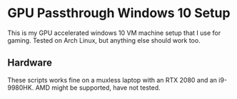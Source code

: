 # GPU Passthrough Windows 10 Setup
This is my GPU accelerated windows 10 VM machine setup that I use for gaming.
Tested on Arch Linux, but anything else should work too.
## Hardware
These scripts works fine on a muxless laptop with an RTX 2080 and an i9-9980HK.
AMD might be supported, have not tested.
